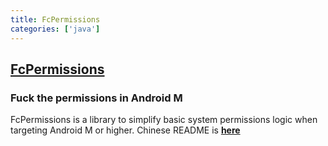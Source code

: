```yaml
---
title: FcPermissions
categories: ['java']
---
```

## [FcPermissions](https://github.com/lypeer/FcPermissions)

### Fuck the permissions in Android M


FcPermissions is a library to simplify basic system permissions logic when targeting Android M or higher. Chinese README is **[here](https://github.com/lypeer/FcPermissions/blob/master/README-CN.md)**
